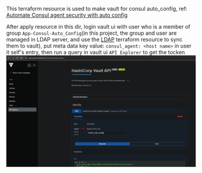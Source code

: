 This terraform resource is used to make vault for consul auto_config, 
ref: [Automate Consul agent security with auto config](https://developer.hashicorp.com/consul/tutorials/archive/docker-compose-auto-config#configure-vault-to-generate-jwts)

After apply resource in this dir, login vault ui with user who is a member of group `App-Consul-Auto_Config`(in this project, the group and user are managed in LDAP server, and use the [LDAP](../../LDAP/) terraform resource to sync them to vault), put meta data key value: `consul_agent: <host name>` in user it self's entry, 
then run a query in vault ui `API Explorer` to get the tocken
![](api_explorer.png)